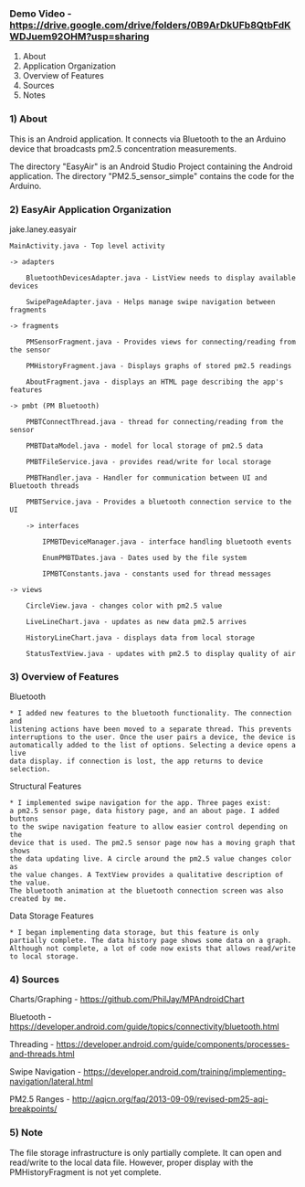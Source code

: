 ### Demo Video - https://drive.google.com/drive/folders/0B9ArDkUFb8QtbFdKWDJuem92OHM?usp=sharing

1) About
2) Application Organization
3) Overview of Features
4) Sources
5) Notes

### 1) About
This is an Android application. It connects via Bluetooth to the an Arduino
device that broadcasts pm2.5 concentration measurements.

The directory "EasyAir" is an Android Studio Project containing the Android
application. The directory "PM2.5_sensor_simple" contains the code for the
Arduino.

### 2) EasyAir Application Organization
jake.laney.easyair

    MainActivity.java - Top level activity
    
    -> adapters
    
        BluetoothDevicesAdapter.java - ListView needs to display available devices
        
        SwipePageAdapter.java - Helps manage swipe navigation between fragments
        
    -> fragments
    
        PMSensorFragment.java - Provides views for connecting/reading from the sensor
        
        PMHistoryFragment.java - Displays graphs of stored pm2.5 readings
        
        AboutFragment.java - displays an HTML page describing the app's features
        
    -> pmbt (PM Bluetooth)
    
        PMBTConnectThread.java - thread for connecting/reading from the sensor
        
        PMBTDataModel.java - model for local storage of pm2.5 data
        
        PMBTFileService.java - provides read/write for local storage
        
        PMBTHandler.java - Handler for communication between UI and Bluetooth threads
        
        PMBTService.java - Provides a bluetooth connection service to the UI
        
        -> interfaces
        
            IPMBTDeviceManager.java - interface handling bluetooth events
            
            EnumPMBTDates.java - Dates used by the file system
            
            IPMBTConstants.java - constants used for thread messages
            
    -> views
    
        CircleView.java - changes color with pm2.5 value
        
        LiveLineChart.java - updates as new data pm2.5 arrives
        
        HistoryLineChart.java - displays data from local storage
        
        StatusTextView.java - updates with pm2.5 to display quality of air

### 3) Overview of Features
Bluetooth

    * I added new features to the bluetooth functionality. The connection and
    listening actions have been moved to a separate thread. This prevents
    interruptions to the user. Once the user pairs a device, the device is
    automatically added to the list of options. Selecting a device opens a live
    data display. if connection is lost, the app returns to device selection.
    
Structural Features

    * I implemented swipe navigation for the app. Three pages exist:
    a pm2.5 sensor page, data history page, and an about page. I added buttons
    to the swipe navigation feature to allow easier control depending on the
    device that is used. The pm2.5 sensor page now has a moving graph that shows
    the data updating live. A circle around the pm2.5 value changes color as
    the value changes. A TextView provides a qualitative description of the value.
    The bluetooth animation at the bluetooth connection screen was also created by me.
    
Data Storage Features

    * I began implementing data storage, but this feature is only
    partially complete. The data history page shows some data on a graph.
    Although not complete, a lot of code now exists that allows read/write
    to local storage.

### 4) Sources

Charts/Graphing - https://github.com/PhilJay/MPAndroidChart

Bluetooth - https://developer.android.com/guide/topics/connectivity/bluetooth.html

Threading - https://developer.android.com/guide/components/processes-and-threads.html

Swipe Navigation - https://developer.android.com/training/implementing-navigation/lateral.html

PM2.5 Ranges - http://aqicn.org/faq/2013-09-09/revised-pm25-aqi-breakpoints/

### 5) Note

The file storage infrastructure is only partially complete. It can open and
read/write to the local data file. However, proper display with the PMHistoryFragment
is not yet complete.
